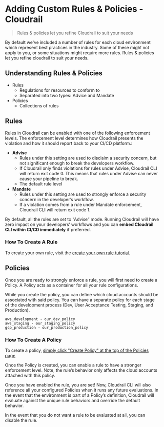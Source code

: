 # Adding Custom Rules & Policies - Cloudrail

> Rules & policies let you refine Cloudrail to suit your needs

By default we've included a number of rules for each cloud environment which represent best practices in the industry. Some of these might not apply to you, or some situations might require more rules. Rules & policies let you refine cloudrail to suit your needs.

## Understanding Rules & Policies
- Rules
    - Regulations for resources to conform to
    - Separated into two types: Advice and Mandate
- Policies
    - Collections of rules


## Rules
Rules in Cloudrail can be enabled with one of the following enforcement levels. The enforcement level determines how Cloudrail presents the violation and how it should report back to your CI/CD platform.:

- **Advise**
    - Rules under this setting are used to disclaim a security concern, but not significant enough to break the developers workflow.
    - If Cloudrail only finds violations for rules under Advise, Cloudrail CLI will return exit code 0. This means that rules under Advise can never cause your pipeline to break.
    - The default rule level
- **Mandate**
    - Rules under this setting are used to strongly enforce a security concern in the developer’s workflow.
    - If a violation comes from a rule under Mandate enforcement, Cloudrail CLI will return exit code 1.


By default, all the rules are set to “Advise” mode. Running Cloudrail will have zero impact on your developers’ workflows and you can **embed Cloudrail CLI within CI/CD immediately** if preferred.

### How To Create A Rule
To create your own rule, visit the [create your own rule tutorial]().

## Policies
Once you are ready to strongly enforce a rule, you will first need to create a Policy. A Policy acts as a container for all your rule configurations.

While you create the policy, you can define which cloud accounts should be associated with said policy. You can have a separate policy for each stage of the development process (Dev, User Acceptance Testing, Staging, and Production).

```
aws_development - our_dev_policy
aws_staging - our_staging_policy
gcp_production - our_production_policy
```

### How To Create A Policy
To create a policy, [simply click "Create Policy" at the top of the Policies page](https://web.cloudrail.app/policy-management/policies).

Once the Policy is created, you can enable a rule to have a stronger enforcement level. Note, the rule’s behavior only affects the cloud accounts attached with this policy.

Once you have enabled the rule, you are set! Now, Cloudrail CLI will also reference all your configured Policies when it runs any future evaluations. In the event that the environment is part of a Policy’s definition, Cloudrail will evaluate against the unique rule behaviors and override the default behavior.

In the event that you do not want a rule to be evaluated at all, you can disable the rule.
